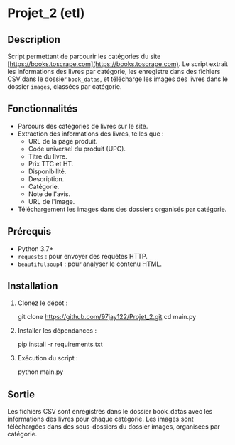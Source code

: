 # Projet_2 (etl)

## Description

Script permettant de parcourir les catégories du site [https://books.toscrape.com](https://books.toscrape.com). 
Le script extrait les informations des livres par catégorie, les enregistre dans des fichiers CSV dans le dossier `book_datas`, 
et télécharge les images des livres dans le dossier `images`, classées par catégorie.

## Fonctionnalités

- Parcours des catégories de livres sur le site.
- Extraction des informations des livres, telles que :
  - URL de la page produit.
  - Code universel du produit (UPC).
  - Titre du livre.
  - Prix TTC et HT.
  - Disponibilité.
  - Description.
  - Catégorie.
  - Note de l'avis.
  - URL de l'image.
- Téléchargement les images dans des dossiers organisés par catégorie.

## Prérequis

- Python 3.7+
- `requests` : pour envoyer des requêtes HTTP.
- `beautifulsoup4` : pour analyser le contenu HTML.

## Installation

1. Clonez le dépôt :

   git clone https://github.com/97jay122/Projet_2.git
   cd main.py

2. Installer les dépendances :
   
   pip install -r requirements.txt

3. Exécution du script :

   python main.py

## Sortie
  Les fichiers CSV sont enregistrés dans le dossier book_datas avec les informations des livres pour chaque catégorie.
  Les images sont téléchargées dans des sous-dossiers du dossier images, organisées par catégorie.

